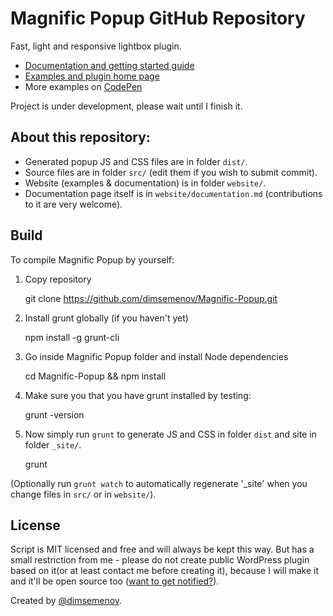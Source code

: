 # Magnific Popup GitHub Repository

Fast, light and responsive lightbox plugin. 

- [Documentation and getting started guide](http://dimsemenov.com/plugins/magnific-popup/documentation.html)
- [Examples and plugin home page](http://dimsemenov.com/plugins/magnific-popup/)
- More examples on [CodePen](http://codepen.io/collection/nLcqo)

Project is under development, please wait until I finish it.

## About this repository:

- Generated popup JS and CSS files are in folder `dist/`.
- Source files are in folder `src/` (edit them if you wish to submit commit).
- Website (examples & documentation) is in folder `website/`.
- Documentation page itself is in `website/documentation.md` (contributions to it are very welcome).

## Build 

To compile Magnific Popup by yourself:

1) Copy repository

	git clone https://github.com/dimsemenov/Magnific-Popup.git

2) Install grunt globally (if you haven't yet)

	npm install -g grunt-cli

3) Go inside Magnific Popup folder and install Node dependencies

	cd Magnific-Popup && npm install

4) Make sure you that you have grunt installed by testing:

	grunt -version

5) Now simply run `grunt` to generate JS and CSS in folder `dist` and site in folder `_site/`.

	grunt

(Optionally run `grunt watch` to automatically regenerate '_site' when you change files in `src/` or in `website/`).

## License

Script is MIT licensed and free and will always be kept this way. But has a small restriction from me - please do not create public WordPress plugin based on it(or at least contact me before creating it), because I will make it and it'll be open source too ([want to get notified?](http://dimsemenov.com/subscribe.html)).

Created by [@dimsemenov](http://twitter.com/dimsemenov).